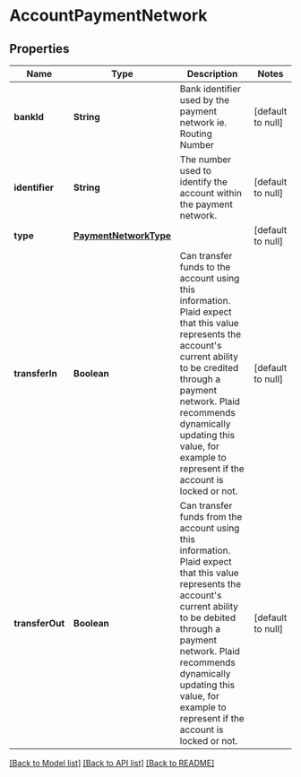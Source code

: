 # AccountPaymentNetwork
## Properties

| Name | Type | Description | Notes |
|------------ | ------------- | ------------- | -------------|
| **bankId** | **String** | Bank identifier used by the payment network ie. Routing Number | [default to null] |
| **identifier** | **String** | The number used to identify the account within the payment network. | [default to null] |
| **type** | [**PaymentNetworkType**](PaymentNetworkType.md) |  | [default to null] |
| **transferIn** | **Boolean** | Can transfer funds to the account using this information. Plaid expect that this value represents the account&#39;s current ability to be credited through a payment network. Plaid recommends dynamically updating this value, for example to represent if the account is locked or not.  | [default to null] |
| **transferOut** | **Boolean** | Can transfer funds from the account using this information. Plaid expect that this value represents the account&#39;s current ability to be debited through a payment network. Plaid recommends dynamically updating this value, for example to represent if the account is locked or not.  | [default to null] |

[[Back to Model list]](../README.md#documentation-for-models) [[Back to API list]](../README.md#documentation-for-api-endpoints) [[Back to README]](../README.md)

